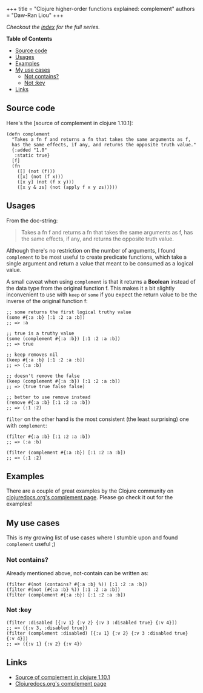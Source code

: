 +++
title = "Clojure higher-order functions explained: complement"
authors = "Daw-Ran Liou"
+++

_Checkout the [index] for the full series._

<!-- markdown-toc start - Don't edit this section. Run M-x markdown-toc-refresh-toc -->
**Table of Contents**

- [Source code](#source-code)
- [Usages](#usages)
- [Examples](#examples)
- [My use cases](#my-use-cases)
    - [Not contains?](#not-contains)
    - [Not :key](#not-key)
- [Links](#links)

<!-- markdown-toc end -->

## Source code

Here's the [source of complement in clojure 1.10.1]:

```
(defn complement
  "Takes a fn f and returns a fn that takes the same arguments as f,
  has the same effects, if any, and returns the opposite truth value."
  {:added "1.0"
   :static true}
  [f]
  (fn
    ([] (not (f)))
    ([x] (not (f x)))
    ([x y] (not (f x y)))
    ([x y & zs] (not (apply f x y zs)))))
```

## Usages

From the doc-string:

> Takes a fn f and returns a fn that takes the same arguments as f, has the same
> effects, if any, and returns the opposite truth value.

Although there's no restriction on the number of arguments, I found `complement`
to be most useful to create predicate functions, which take a single argument
and return a value that meant to be consumed as a logical value.

A small caveat when using `complement` is that it returns a **Boolean** instead
of the data type from the original function f. This makes it a bit slightly
inconvenient to use with `keep` or `some` if you expect the return value to be
the inverse of the original function f:

```
;; some returns the first logical truthy value
(some #{:a :b} [:1 :2 :a :b])
;; => :a

;; true is a truthy value
(some (complement #{:a :b}) [:1 :2 :a :b])
;; => true

;; keep removes nil
(keep #{:a :b} [:1 :2 :a :b])
;; => (:a :b)

;; doesn't remove the false
(keep (complement #{:a :b}) [:1 :2 :a :b])
;; => (true true false false)

;; better to use remove instead
(remove #{:a :b} [:1 :2 :a :b])
;; => (:1 :2)
```

`filter` on the other hand is the most consistent (the least surprising) one
with `complement`:

```
(filter #{:a :b} [:1 :2 :a :b])
;; => (:a :b)

(filter (complement #{:a :b}) [:1 :2 :a :b])
;; => (:1 :2)
```

## Examples

There are a couple of great examples by the Clojure community on
[clojuredocs.org's complement page][1]. Please go check it out for the examples!

## My use cases

This is my growing list of use cases where I stumble upon and found `complement`
useful ;)

### Not contains?

Already mentioned above, not-contain can be written as:

```
(filter #(not (contains? #{:a :b} %)) [:1 :2 :a :b])
(filter #(not (#{:a :b} %)) [:1 :2 :a :b])
(filter (complement #{:a :b}) [:1 :2 :a :b])
```

### Not :key

```
(filter :disabled [{:v 1} {:v 2} {:v 3 :disabled true} {:v 4}])
;; => ({:v 3, :disabled true})
(filter (complement :disabled) [{:v 1} {:v 2} {:v 3 :disabled true} {:v 4}])
;; => ({:v 1} {:v 2} {:v 4})
```

## Links

- [Source of complement in clojure 1.10.1][1]
- [Clojuredocs.org's complement page][2]

[index]: @/blog/2021-03-12-clojure-higher-order-functions-explained-index.md

[1]: https://github.com/clojure/clojure/blob/clojure-1.10.1/src/clj/clojure/core.clj#L1433

[2]: https://clojuredocs.org/clojure.core/complement
